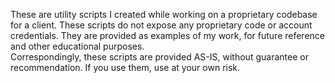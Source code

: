 These are utility scripts I created while working on a proprietary codebase for a client. These scripts do not expose any proprietary code or account credentials. They are provided as examples of my work, for future reference and other educational purposes.   
Correspondingly, these scripts are provided AS-IS, without guarantee or recommendation. If you use them, use at your own risk.
